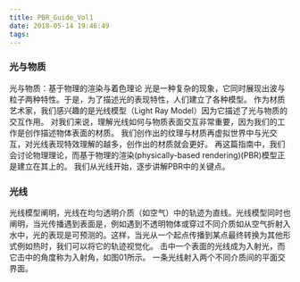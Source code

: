 ```yaml
---
title: PBR_Guide_Vol1
date: 2018-05-14 19:46:49
tags:
---
```

### 光与物质
光与物质：基于物理的渲染与着色理论
光是一种复杂的现象，它同时展现出波与粒子两种特性。于是，为了描述光的表现特性，人们建立了各种模型。
作为材质艺术家，我们感兴趣的是光线模型（Light Ray Model）因为它描述了光与物质的交互作用。
对我们来说，理解光线如何与物质表面交互非常重要，因为我们的工作是创作描述物体表面的材质。
我们创作出的纹理与材质再虚拟世界中与光交互，对光线表现特效理解的越多，创作出的材质就会更好。
再这篇指南中，我们会讨论物理理论，而基于物理的渲染(physically-based rendering)(PBR)模型正是建立在其上的。
我们从光线开始，逐步讲解PBR中的关键点。
### 光线
光线模型阐明，光线在均匀透明介质（如空气）中的轨迹为直线。光线模型同时也阐明，当光传播遇到表面是，例如遇到不透明物体或穿过不同介质如从空气折射入水中，光的表现是可预测的。这样，当光从一个起点传播到某点最终转换为其他形式例如热时，我们可以将它的轨迹视觉化。
击中一个表面的光线成为入射光，而它击中的角度称为入射角，如图01所示。
一条光线射入两个不同介质间的平面交界面。